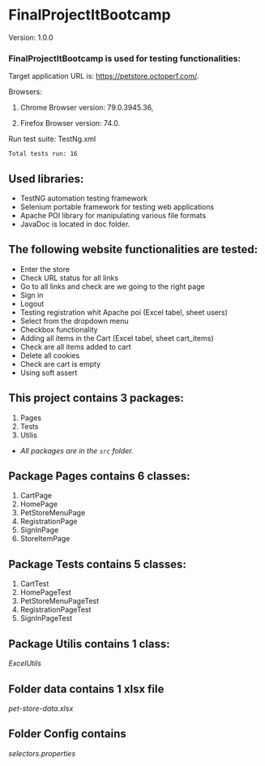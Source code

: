 # FinalProjectItBootcamp
Version: 1.0.0

### FinalProjectItBootcamp is used for testing functionalities:
Target application URL is: https://petstore.octoperf.com/.

Browsers: 

1. Chrome Browser version: 79.0.3945.36,

2. Firefox Browser version: 74.0.


Run test suite: TestNg.xml 

`Total tests run: 16`

## Used libraries:

* TestNG automation testing framework
* Selenium portable framework for testing web applications
* Apache POI library for manipulating various file formats
* JavaDoc is located in doc folder.

## The following website functionalities are tested:

* Enter the store
* Check URL status for all links
* Go to all links and check are we going to the right page
* Sign in 
* Logout
* Testing registration whit Apache poi (Excel tabel, sheet users)
* Select from the dropdown menu
* Checkbox functionality
* Adding all items in the Cart (Excel tabel, sheet cart_items)
* Check are all items added to cart
* Delete all cookies
* Check are cart is empty
* Using soft assert

## This project contains 3 packages:
1. Pages
2. Tests
3. Utilis
* *All packages are in the `src` folder.*

## Package Pages contains 6 classes:
 1. CartPage
 2. HomePage
 3. PetStoreMenuPage
 4. RegistrationPage
 5. SignInPage
 6. StoreItemPage

## Package Tests contains 5 classes:
1. CartTest
2. HomePageTest
3. PetStoreMenuPageTest
4. RegistrationPageTest
5. SignInPageTest

## Package Utilis contains 1 class:
_ExcelUtils_

## Folder data contains 1 xlsx file
_pet-store-data.xlsx_

## Folder Config contains
_selectors.properties_
